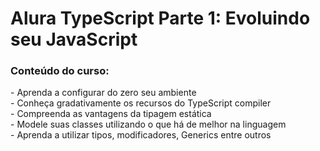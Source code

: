 # Alura TypeScript Parte 1: Evoluindo seu JavaScript

<h3>Conteúdo do curso:</h3>

<p>
	- Aprenda a configurar do zero seu ambiente
	<br>
	- Conheça gradativamente os recursos do TypeScript compiler
	<br>
	- Compreenda as vantagens da tipagem estática
	<br>
	- Modele suas classes utilizando o que há de melhor na linguagem
	<br>
	- Aprenda a utilizar tipos, modificadores, Generics entre outros
</p>
